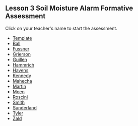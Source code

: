 ## Lesson 3 Soil Moisture Alarm Formative Assessment

Click on your teacher's name to start the assessment.

* [Template](https://docs.google.com/forms/d/e/1FAIpQLSeVv1kIQcRB8rU3IFiTmIn9ArG6KHP1AeIhSC3lWFdIAkFuDA/viewform)
* [Ball](https://docs.google.com/forms/d/e/1FAIpQLSdjzSSk0CE4MH3J_GGrsE7RP_42OJq2xbgasGFNXSP3aKgL8A/viewform?usp=sf_link)
* [Fussner](https://docs.google.com/forms/d/e/1FAIpQLSc04x7GYweKtjVJdE9-5_RjQ4l3Il0GgUQbgaONLWwd90LrIw/viewform?usp=sf_link)
* [Grierson](https://docs.google.com/forms/d/e/1FAIpQLSc2ep55umAztnehLbE9OW3sptUEK31j2ecSqb0vifdKI1eU-Q/viewform?usp=sf_link)
* [Guillen](https://docs.google.com/forms/d/e/1FAIpQLSdo2arBAUC5LWVnY80d4hyEsK_pyGFIpiGOfHHub_vFasmnuw/viewform?usp=sf_link)
* [Hammrich](https://docs.google.com/forms/d/e/1FAIpQLSeC1alwX-hh7M8FuYP5sM_GYR4vEKFQML-Y1watZMpYfPFv0Q/viewform?usp=sf_link)
* [Havens](https://docs.google.com/forms/d/e/1FAIpQLSekAM0C4rpVWbOa0WRmToZNEcveIoWU8LJfXuAo5MouG4C63Q/viewform?usp=sf_link)
* [Kennedy](https://docs.google.com/forms/d/e/1FAIpQLSePYKNE971hME4nJRfVDenXVcLnwl3QUo7m_s8yl1l1I7y5DA/viewform?usp=sf_link)
* [Mahecha](https://docs.google.com/forms/d/e/1FAIpQLSfgXQz3pol2vXllgGKb8gDIoY9EkrWbPO1n2rrzZTm04bdzrQ/viewform?usp=sf_link)
* [Martin](https://docs.google.com/forms/d/e/1FAIpQLSfT6vrMWCTHtXIa9bNqrRahJ2m2RYCw1wqvoysN_dpBsXd2DQ/viewform?usp=sf_link)
* [Moen]()
* [Roscini](https://docs.google.com/forms/d/e/1FAIpQLSdo6d-Bpi_BI4TDeaQZbxbM8CDUiUOKdcR8uymsTwXDEpNYWA/viewform?usp=sf_link)
* [Smith](https://docs.google.com/forms/d/e/1FAIpQLSdDY3_Pkj7buQ6vMQyhKw92rTRpKl6tkVbMnwUQ1J8M16LUwA/viewform?usp=sf_link)
* [Sunderland](https://docs.google.com/forms/d/e/1FAIpQLSebFt8Skc2--S1O24yYhzmoGG3ZnIgTJa0tfsSzbxVUwiS9Ag/viewform?usp=sf_link)
* [Tyler](https://docs.google.com/forms/d/e/1FAIpQLSdzVXye7a_I120omHpg5qdMl8rO3oy_ty7ALTcSEXx0ej1XEA/viewform?usp=sf_link)
* [Zald]()
